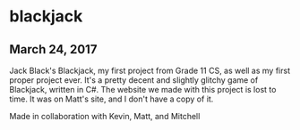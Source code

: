 # blackjack
## March 24, 2017
Jack Black's Blackjack, my first project from Grade 11 CS, as well as my first proper project ever.
It's a pretty decent and slightly glitchy game of Blackjack, written in C#.
The website we made with this project is lost to time. It was on Matt's site, and I don't have a copy of it.

Made in collaboration with Kevin, Matt, and Mitchell
